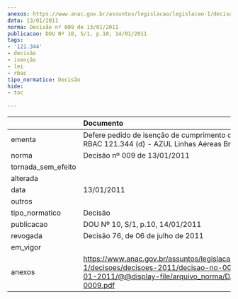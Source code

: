 ```yaml
---
anexos: https://www.anac.gov.br/assuntos/legislacao/legislacao-1/decisoes/decisoes-2011/decisao-no-009-de-13-01-2011/@@display-file/arquivo_norma/DA2011-0009.pdf
data: 13/01/2011
norma: Decisão nº 009 de 13/01/2011
publicacao: DOU Nº 10, S/1, p.10, 14/01/2011
tags:
- '121.344'
- decisão
- isenção
- lei
- rbac
tipo_normatico: Decisão
hide: 
- toc 
 
---
```


|                    | Documento                                                                                                                                                 |
|:-------------------|:----------------------------------------------------------------------------------------------------------------------------------------------------------|
| ementa             | Defere pedido de isenção de cumprimento do requisito RBAC 121.344 (d) - AZUL Linhas Aéreas Brasileiras S.A..                                              |
| norma              | Decisão nº 009 de 13/01/2011                                                                                                                              |
| tornada_sem_efeito |                                                                                                                                                           |
| alterada           |                                                                                                                                                           |
| data               | 13/01/2011                                                                                                                                                |
| outros             |                                                                                                                                                           |
| tipo_normatico     | Decisão                                                                                                                                                   |
| publicacao         | DOU Nº 10, S/1, p.10, 14/01/2011                                                                                                                          |
| revogada           | Decisão 76, de 06 de julho de 2011                                                                                                                        |
| em_vigor           |                                                                                                                                                           |
| anexos             | https://www.anac.gov.br/assuntos/legislacao/legislacao-1/decisoes/decisoes-2011/decisao-no-009-de-13-01-2011/@@display-file/arquivo_norma/DA2011-0009.pdf |